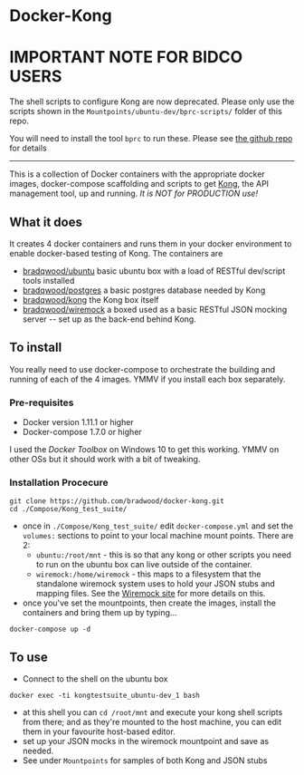 # Docker-Kong

# IMPORTANT NOTE FOR BIDCO USERS

The shell scripts to configure Kong are now deprecated. Please only use the scripts
shown in the `Mountpoints/ubuntu-dev/bprc-scripts/` folder of this repo.

You will need to install the tool `bprc` to run these. Please see [the github repo](https://github.com/bradwood/BPRC) for details 

-----------


This is a collection of Docker containers with the appropriate docker images, docker-compose scaffolding and scripts to get [Kong](http://getkong.org), the API management tool, up and running. *_It is NOT for PRODUCTION use!_*

## What it does
It creates 4 docker containers and runs them in your docker environment to enable docker-based testing of Kong. The containers are
  - [bradqwood/ubuntu](https://hub.docker.com/r/bradqwood/ubuntu/) basic ubuntu box with a load of RESTful dev/script tools installed
  - [bradqwood/postgres](https://hub.docker.com/r/bradqwood/postgres/) a basic postgres database needed by Kong
  - [bradqwood/kong](https://hub.docker.com/r/bradqwood/kong/) the Kong box itself
  - [bradqwood/wiremock](https://hub.docker.com/r/bradqwood/wiremock/) a boxed used as a basic RESTful JSON mocking server -- set up as the back-end behind Kong.
  
## To install
You really need to use docker-compose to orchestrate the building and running of each of the 4 images. YMMV if you install each box separately.

### Pre-requisites
- Docker version 1.11.1 or higher
- Docker-compose 1.7.0 or higher

I used the *Docker Toolbox* on Windows 10 to get this working. YMMV on other OSs but it should work with a bit of tweaking. 

### Installation Procecure
```
git clone https://github.com/bradwood/docker-kong.git
cd ./Compose/Kong_test_suite/
```
 - once in `./Compose/Kong_test_suite/` edit `docker-compose.yml` and set the `volumes:` sections to point to your local machine mount points. There are 2:
   - `ubuntu:/root/mnt` - this is so that any kong or other scripts you need to run on the ubuntu box can live outside of the container.
   - `wiremock:/home/wiremock` - this maps to a filesystem that the standalone wiremock system uses to hold your JSON stubs and mapping files.  See the [Wiremock site](http://wiremock.org/running-standalone.html) for more details on this.
 - once you've set the mountpoints, then create the images, install the containers and bring them up by typing...
```
docker-compose up -d
```
## To use
- Connect to the shell on the ubuntu box
```
docker exec -ti kongtestsuite_ubuntu-dev_1 bash
```
  - at this shell you can `cd /root/mnt` and execute your kong shell scripts from there; and as they're mounted to the host machine, you can edit them in your favourite host-based editor. 
  - set up your JSON mocks in the wiremock mountpoint and save as needed.
  - See under `Mountpoints` for samples of both Kong and JSON stubs

